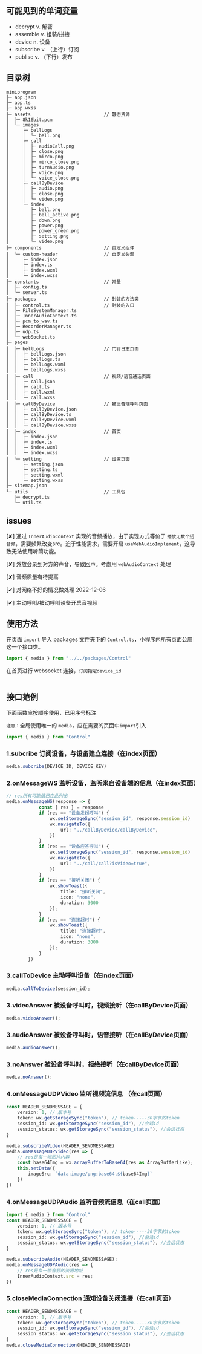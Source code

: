 ## 可能见到的单词变量
- decrypt    v. 解密
- assemble   v. 组装/拼接
- device     n. 设备
- subscribe  v. （上行）订阅
- publise    v. （下行）发布


## 目录树
```
miniprogram
├─ app.json
├─ app.ts
├─ app.wxss
├─ assets                           // 静态资源
│  ├─ 8k16bit.pcm               
│  └─ images
│     ├─ bellLogs
│     │  └─ bell.png
│     ├─ call
│     │  ├─ audioCall.png
│     │  ├─ close.png
│     │  ├─ mirco.png
│     │  ├─ mirco_close.png
│     │  ├─ turnAudio.png
│     │  ├─ voice.png
│     │  └─ voice_close.png
│     ├─ callByDevice
│     │  ├─ audio.png
│     │  ├─ close.png
│     │  └─ video.png
│     └─ index
│        ├─ bell.png
│        ├─ bell_active.png
│        ├─ down.png
│        ├─ power.png
│        ├─ power_green.png
│        ├─ setting.png
│        └─ video.png
├─ components                       // 自定义组件
│  └─ custom-header                 // 自定义头部
│     ├─ index.json
│     ├─ index.ts
│     ├─ index.wxml
│     └─ index.wxss
├─ constants                        // 常量
│  ├─ config.ts
│  └─ server.ts
├─ packages                         // 封装的方法类
│  ├─ control.ts                    // 封装的入口
│  ├─ FileSystemManager.ts
│  ├─ InnerAudioContext.ts
│  ├─ pcm_to_wav.ts
│  ├─ RecorderManager.ts
│  ├─ udp.ts
│  └─ webSocket.ts
├─ pages
│  ├─ bellLogs                      // 门铃日志页面
│  │  ├─ bellLogs.json
│  │  ├─ bellLogs.ts
│  │  ├─ bellLogs.wxml
│  │  └─ bellLogs.wxss
│  ├─ call                          // 视频/语音通话页面
│  │  ├─ call.json
│  │  ├─ call.ts
│  │  ├─ call.wxml
│  │  └─ call.wxss
│  ├─ callByDevice                  // 被设备端呼叫页面
│  │  ├─ callByDevice.json
│  │  ├─ callByDevice.ts
│  │  ├─ callByDevice.wxml
│  │  └─ callByDevice.wxss
│  ├─ index                         // 首页
│  │  ├─ index.json
│  │  ├─ index.ts
│  │  ├─ index.wxml
│  │  └─ index.wxss 
│  └─ setting                       // 设置页面
│     ├─ setting.json
│     ├─ setting.ts
│     ├─ setting.wxml
│     └─ setting.wxss
├─ sitemap.json
└─ utils                            // 工具包
   ├─ decrypt.ts
   └─ util.ts

```

## issues
[&#10008;] 通过 `InnerAudioContext` 实现的音频播放，由于实现方式等价于 `播放无数个短音频`，需要频繁改变src。迫于性能需求，需要开启 `useWebAudioImplement`，这导致无法使用听筒功能。

[&#10008;] 外放会录到对方的声音，导致回声。考虑用 `webAudioContext` 处理

[&#10008;] 音频质量有待提高

[&#10004;] 对网络不好的情况做处理  2022-12-06

[&#10004;] 主动呼叫/被动呼叫设备开启音视频

## 使用方法
在页面 `import` 导入 packages 文件夹下的 `Control.ts`，小程序内所有页面公用这一个接口类。
```js
import { media } from "../../packages/Control"
```

在首页进行 websocket 连接，`订阅指定device_id`
```js

```

## 接口范例
下面函数应按顺序使用，已用序号标注

`注意：`全局使用唯一的 `media`，应在需要的页面中`import`引入
```ts
import { media } from "Control"
```

### 1.subcribe 订阅设备，与设备建立连接（在index页面）
```ts
media.subcribe(DEVICE_ID, DEVICE_KEY)
```

### 2.onMessageWS 监听设备，监听来自设备端的信息（在index页面）
```ts
// res所有可能值已在此列出
media.onMessageWS(response => {
            const { res } = response
            if (res == "设备发起呼叫") {
                wx.setStorageSync("session_id", response.session_id)
                wx.navigateTo({
                    url: "../callByDevice/callByDevice",
                })
            }
            if (res == "设备应答呼叫") {
                wx.setStorageSync("session_id", response.session_id)
                wx.navigateTo({
                    url: "../call/call?isVideo=true",
                })
            }
            if (res == "接听关闭") {
                wx.showToast({
                    title: "接听关闭",
                    icon: "none",
                    duration: 3000
                });
            }
            if (res == "连接超时") {
                wx.showToast({
                    title: "连接超时",
                    icon: "none",
                    duration: 3000
                });
            }
        })
```

### 3.callToDevice 主动呼叫设备（在index页面）
```ts
media.callToDevice(session_id);
```

### 3.videoAnswer 被设备呼叫时，视频接听（在callByDevice页面）
```ts
media.videoAnswer();
```

### 3.audioAnswer 被设备呼叫时，语音接听（在callByDevice页面）
```ts
media.audioAnswer();
```

### 3.noAnswer 被设备呼叫时，拒绝接听（在callByDevice页面）
```ts
media.noAnswer();
```

### 4.onMessageUDPVideo 监听视频流信息 （在call页面）
```ts
const HEADER_SENDMESSAGE = {
    version: 1, // 版本号
    token: wx.getStorageSync("token"), // token-----30字节的token
    session_id: wx.getStorageSync("session_id"), //会话id
    session_status: wx.getStorageSync("session_status"), //会话状态
}

media.subscribeVideo(HEADER_SENDMESSAGE)
media.onMessageUDPVideo(res => {
    // res是每一帧图片内容
    const base64Img = wx.arrayBufferToBase64(res as ArrayBufferLike);
    this.setData({
        imageSrc: `data:image/png;base64,${base64Img}`
    })
})
```

### 4.onMessageUDPAudio 监听音频流信息（在call页面）
```ts
import { media } from "Control"
const HEADER_SENDMESSAGE = {
    version: 1, // 版本号
    token: wx.getStorageSync("token"), // token-----30字节的token
    session_id: wx.getStorageSync("session_id"), //会话id
    session_status: wx.getStorageSync("session_status"), //会话状态
}

media.subscribeAudio(HEADER_SENDMESSAGE);
media.onMessageUDPAudio(res => {
    // res是每一帧音频的资源地址
    InnerAudioContext.src = res;
})
```

### 5.closeMediaConnection 通知设备关闭连接（在call页面）
```ts
const HEADER_SENDMESSAGE = {
    version: 1, // 版本号
    token: wx.getStorageSync("token"), // token-----30字节的token
    session_id: wx.getStorageSync("session_id"), //会话id
    session_status: wx.getStorageSync("session_status"), //会话状态
}
media.closeMediaConnection(HEADER_SENDMESSAGE)
```
